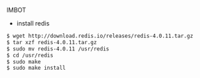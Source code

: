 IMBOT

- install redis

```bash
$ wget http://download.redis.io/releases/redis-4.0.11.tar.gz
$ tar xzf redis-4.0.11.tar.gz
$ sudo mv redis-4.0.11 /usr/redis
$ cd /usr/redis
$ sudo make
$ sudo make install
```